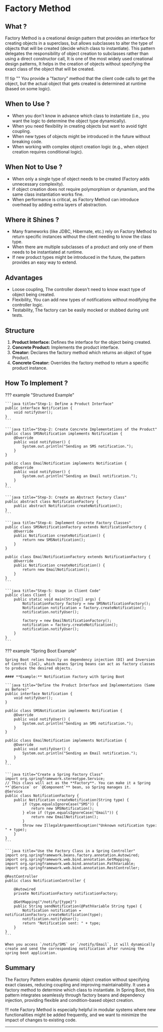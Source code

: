 # **Factory Method**

## **What ?**

Factory Method is a creational design pattern that provides an interface for creating objects in a superclass, but allows subclasses to alter the type of objects that will be created (decide which class to instantiate). This pattern delegates the responsibility of object creation to subclasses rather than using a direct constructor call, It is one of the most widely used creational design patterns, It helps in the creation of objects without specifying the exact class of the object that will be created.

!!! tip ""
    You provide a "factory" method that the client code calls to get the object, but the actual object that gets created is determined at runtime (based on some logic).


## **When to Use ?**
- When you don't know in advance which class to instantiate (i.e., you want the logic to determine the object type dynamically).
- When you need flexibility in creating objects but want to avoid tight coupling.
- When new types of objects might be introduced in the future without breaking code.
- When working with complex object creation logic (e.g., when object creation requires conditional logic).


## **When Not to Use ?**
- When only a single type of object needs to be created (Factory adds unnecessary complexity).
- If object creation does not require polymorphism or dynamism, and the same class instantiation works fine.
- When performance is critical, as Factory Method can introduce overhead by adding extra layers of abstraction.


## **Where it Shines ?**
- Many frameworks (like JDBC, Hibernate, etc.) rely on Factory Method to return specific instances without the client needing to know the class type.
- When there are multiple subclasses of a product and only one of them needs to be instantiated at runtime.
- If new product types might be introduced in the future, the pattern provides an easy way to extend.


## **Advantages**
- Loose coupling, The controller doesn't need to know exact type of object being created.
- Flexibility, You can add new types of notifications without modifying the controller logic.
- Testability, The factory can be easily mocked or stubbed during unit tests.


## **Structure**

1. **Product Interface:** Defines the interface for the object being created.
2. **Concrete Product:** Implements the product interface.
3. **Creator:** Declares the factory method which returns an object of type Product.
4. **Concrete Creator:** Overrides the factory method to return a specific product instance.


## **How To Implement ?**

??? example "Structured Example"

    ```java title="Step-1: Define a Product Interface"
    public interface Notification {
        void notifyUser();
    }
    ```

    ```java title="Step-2: Create Concrete Implementations of the Product"
    public class SMSNotification implements Notification {
        @Override
        public void notifyUser() {
            System.out.println("Sending an SMS notification.");
        }
    }

    public class EmailNotification implements Notification {
        @Override
        public void notifyUser() {
            System.out.println("Sending an Email notification.");
        }
    }
    ```

    ```java title="Step-3: Create an Abstract Factory Class"
    public abstract class NotificationFactory {
        public abstract Notification createNotification();
    }
    ```

    ```java title="Step-4: Implement Concrete Factory Classes"
    public class SMSNotificationFactory extends NotificationFactory {
        @Override
        public Notification createNotification() {
            return new SMSNotification();
        }
    }

    public class EmailNotificationFactory extends NotificationFactory {
        @Override
        public Notification createNotification() {
            return new EmailNotification();
        }
    }
    ```

    ```java title="Step-5: Usage in Client Code"
    public class Client {
        public static void main(String[] args) {
            NotificationFactory factory = new SMSNotificationFactory();
            Notification notification = factory.createNotification();
            notification.notifyUser();

            factory = new EmailNotificationFactory();
            notification = factory.createNotification();
            notification.notifyUser();
        }
    }
    ```

??? example "Spring Boot Example"

    Spring Boot relies heavily on dependency injection (DI) and Inversion of Control (IoC), which means Spring beans can act as factory classes to produce the desired objects.

    #### **Example:** Notification Factory with Spring Boot

    ```java title="Define the Product Interface and Implementations (Same as Before)"
    public interface Notification {
        void notifyUser();
    }

    public class SMSNotification implements Notification {
        @Override
        public void notifyUser() {
            System.out.println("Sending an SMS notification.");
        }
    }

    public class EmailNotification implements Notification {
        @Override
        public void notifyUser() {
            System.out.println("Sending an Email notification.");
        }
    }
    ```

    ```java title="Create a Spring Factory Class"
    import org.springframework.stereotype.Service;
    // This class will act as the **Factory**. You can make it a Spring **`@Service` or `@Component`** bean, so Spring manages it.
    @Service
    public class NotificationFactory {
        public Notification createNotification(String type) {
            if (type.equalsIgnoreCase("SMS")) {
                return new SMSNotification();
            } else if (type.equalsIgnoreCase("Email")) {
                return new EmailNotification();
            }
            throw new IllegalArgumentException("Unknown notification type: " + type);
        }
    }
    ```

    ```java title="Use the Factory Class in a Spring Controller"
    import org.springframework.beans.factory.annotation.Autowired;
    import org.springframework.web.bind.annotation.GetMapping;
    import org.springframework.web.bind.annotation.PathVariable;
    import org.springframework.web.bind.annotation.RestController;

    @RestController
    public class NotificationController {

        @Autowired
        private NotificationFactory notificationFactory;

        @GetMapping("/notify/{type}")
        public String sendNotification(@PathVariable String type) {
            Notification notification = notificationFactory.createNotification(type);
            notification.notifyUser();
            return "Notification sent: " + type;
        }
    }
    ```

    When you access `/notify/SMS` or `/notify/Email`, it will dynamically create and send the corresponding notification after running the spring boot application.


## **Summary**

The Factory Pattern enables dynamic object creation without specifying exact classes, reducing coupling and improving maintainability. It uses a factory method to determine which class to instantiate. In Spring Boot, this pattern integrates seamlessly through factory beans and dependency injection, providing flexible and condition-based object creation.

!!! note
    Factory Method is especially helpful in modular systems where new functionalities might be added frequently, and we want to minimize the impact of changes to existing code.

---